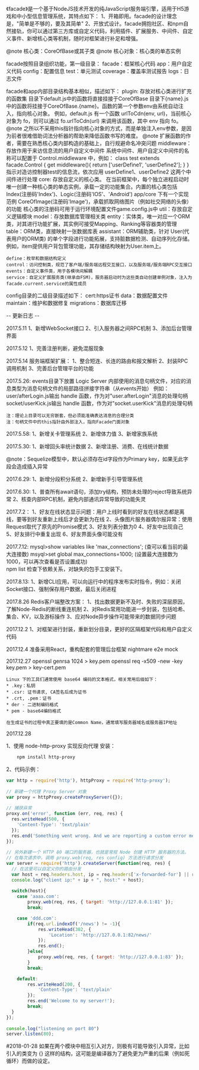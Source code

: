 《facade》是一个基于NodeJS技术开发的纯JavaScript服务端引擎，适用于H5游戏和中小型信息管理系统，其特点如下：
1、开箱即用。facade的设计理念是，"简单是不够的，要及其简单"
2、开放式设计。facade拥抱社区、和npm自然接轨，你可以通过第三方库或自定义代码，利用插件、扩展服务、中间件、自定义事件、新增核心类等机制，随时对框架进行补足和增强。

@note 核心类：CoreOfBase或其子类
@note 核心对象：核心类的单态实例

facade按照目录组织功能，第一级目录：
facade：框架核心代码
app：用户自定义代码
config：配置信息
test：单元测试
coverage：覆盖率测试报告
logs：日志文件

facade和app内部目录结构基本相似，描述如下：
    plugin: 存放对核心类进行扩充的函数集
        目录下default.js中的函数将直接挂接于CoreOfBase
        目录下{name}.js中的函数将挂接于CoreOfBase.{name}。函数的第一个参数env由系统自动注入，指向核心对象。
        例如，default.js 有一个函数 urlToCdn(env, url)，当前核心对象为 fo，则可以通过 fo.urlToCdn(url) 来调用该函数，其中 env 指向 fo。
        @note 之所以不采用this指针指向核心对象的方式，而是单独注入env参数，是因为前者很难借助词法分析器的帮助来降低函数书写的难度。
        @note 扩展函数的作者，需要在熟悉核心类内部构造的基础上，自行规避命名冲突问题
    middleware：存放作用于来访信息流的用户自定义中间件
        系统中间件、用户自定义中间件的名称可以配置于 Control.middleware 中，例如：
            class test extends facade.Control {
                get middleware(){
                    return ['userDefine1', 'userDefine2'];
                }
            }
        指示对造访控制器test的信息流，依次应用 userDefine1、userDefine2 这两个中间件进行处理
    core: 存放自定义的核心类。
        在当前框架中，每个独立进程启动时唯一创建一种核心类的单态实例，承载一定的功能集合。内置的核心类包括Index(注册码'Index')、Logic(注册码'IOS'、'Android')
        app/core 下有一个实现范例 CoreOfImage(注册码'Image')，承载抓取网络图片（例如社交网络的头像）的功能
        核心类的注册码可用于运行环境配置文件game.config.js中
    util：存放自定义逻辑模块
    model：存放数据库管理相关类
        entity：实体类，唯一对应一个ORM类，对其进行功能扩展，其实例可接受Mapping、Ranking等容器类的管理
        table：ORM类，直接映射一张数据库表
        assistant：ORM辅助类，针对 User(代表用户的ORM类) 的单个字段进行功能拓展，支持脏数据检测、自动序列化存储。例如，item提供用户背包管理功能，其存储结构映射为User.item上。

    define：枚举和数据结构定义
    control：访问控制类，规范了客户端/服务端远程交互接口，以及服务端/服务端RPC交互接口
    events：自定义事件类，用于各模块间解耦
    service：自定义扩展服务类(继承自FSM)，服务器启动时为这些类自动创建单例对象，注入为facade.current.service的属性成员

config目录的二级目录描述如下：
    cert:https证书
    data：数据配置文件
    maintain：维护和数据修复
    migrations：数据库迁移

-- 更新日志 --

2017.5.11
    1、新增WebSocket接口
    2、引入服务器之间RPC机制
    3、添加后台管理界面

2017.5.12
    1、完善注册判断，避免混服现象

2017.5.14
    服务端框架扩展：
    1、整合短连、长连的路由和报文解析
    2、封装RPC调用机制
    3、完善后台管理平台的功能

2017.5.26: events目录下放置 Logic Server 内部使用的消息句柄文件，对应的消息类型为消息句柄文件的局部路径拼接字符串（从events开始）
    例如：
        user/afterLogin.js输出 handle 函数，作为对"user.afterLogin"消息的处理句柄
        socket/userKick.js输出 handle 函数，作为对"socket.userKick"消息的处理句柄

    注：理论上目录可以无穷嵌套，但必须能准确表达消息的合理分类
    注：句柄文件中的this指针由外部注入，指向Facade门面对象

2017.5.58:
    1、新增关卡管理系统
    2、新增体力值
    3、新增家族系统

2017.5.30:
    1、新增回头率统计数据
    2、新增注册、消费、在线统计数据

@note：Sequelize模型中，默认必须存在id字段作为Primary key，如果无此字段会造成插入异常

2017.6.29:
    1、新增分段积分系统
    2、新增新手引导管理系统

2017.6.30:
    1、普查所有await语句，添加try结构，预防未处理的reject导致系统异常
    2、核查内部RPC机制，避免内部通讯异常导致的功能失灵

2017.7.2：
    1、好友在线状态显示问题：用户上线时看到的好友在线状态都是离线，要等到好友重新上线后才会更新为在线
    2、头像图片服务器偶尔报异常：使用Request取代了原先的Promise模式
    3、好友列表分数为0
    4、好友中出现自己
    5、好友排行中重复出现
    6、好友界面头像可能没有

2017.7.12:
    mysql>show variables like 'max_connections';    (查可以看当前的最大连接数)
    msyql>set global max_connections=1000;          (设置最大连接数为1000，可以再次查看是否设置成功)    
    npm list 检查下依赖关系，对缺失的包手工安装下。

2017.8.13:
    1、新增CLI应用，可以向运行中的程序发布实时指令，例如：关闭Socket接口、强制保存用户数据，最后关闭进程

2017.8.26 Redis客户端整改方案：
    1、找出数据更新不及时、失败的深层原因，了解Node-Redis的断线重连机制
    2、对Redis常用功能进一步封装，包括哈希、集合、KV，以及游标操作
    3、应对Node异步操作可能带来的数据同步问题

2017.12.2
    1、对框架进行封装，重新划分目录，更好的区隔框架代码和用户自定义代码
    
2017.12.4
    准备采用React，重构配套的管理后台框架
    nightmare e2e mock

2017.12.27
    openssl genrsa 1024 > key.pem
    openssl req -x509 -new -key key.pem > key-cert.pem
    
    Linux 下的工具们通常使用 base64 编码的文本格式，相关常用后缀如下：
    * .key：私钥
    * .csr: 证书请求, CA签名后成为证书
    * .crt, .pem：证书
    * der - 二进制编码格式
    * pem - base64编码格式

    在生成证书的过程中真正要填的是Common Name，通常填写服务器域名或服务器IP地址

2017.12.28

1、使用 node-http-proxy 实现反向代理
    安装：
```bash
    npm install http-proxy  
```
2、代码示例：
```javascript
var http = require('http'), httpProxy = require('http-proxy');  
  
// 新建一个代理 Proxy Server 对象  
var proxy = httpProxy.createProxyServer({});  
  
// 捕获异常  
proxy.on('error', function (err, req, res) {  
  res.writeHead(500, {  
    'Content-Type': 'text/plain'  
  });  
  res.end('Something went wrong. And we are reporting a custom error message.');  
});  
  
// 另外新建一个 HTTP 80 端口的服务器，也就是常规 Node 创建 HTTP 服务器的方法。  
// 在每次请求中，调用 proxy.web(req, res config) 方法进行请求分发  
var server = require('http').createServer(function(req, res) {  
  // 在这里可以自定义你的路由分发  
  var host = req.headers.host, ip = req.headers['x-forwarded-for'] || req.connection.remoteAddress;  
  console.log("client ip:" + ip + ", host:" + host);  
    
  switch(host){  
    case 'aaaa.com':  
        proxy.web(req, res, { target: 'http://127.0.0.1:81' });  
        break;  

    case 'ddd.com':  
        if(req.url.indexOf('/news') != -1){  
            res.writeHead(302, {  
                'Location': 'http://127.0.0.1:82/news/'
            });  
            res.end();  
        }else{  
            proxy.web(req, res, { target: 'http://127.0.0.1:83' });    
        }  
        break;  

    default:  
        res.writeHead(200, {  
            'Content-Type': 'text/plain'  
        });  
        res.end('Welcome to my server!');  
        break;
  }  
});  
  
console.log("listening on port 80")  
server.listen(80);  
```

#2018-01-28
如果在两个模块中相互引入对方，则极有可能导致引入异常，比如引入的类变为 {} 这样的结构，这可能是编译器为了避免更为严重的后果（例如死循环）而做的设定。
